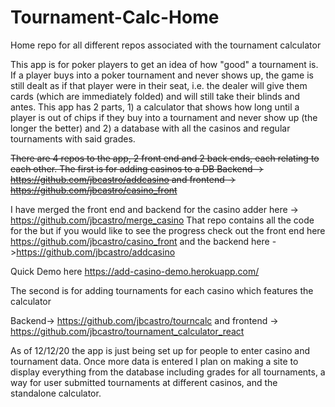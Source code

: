# Tournament-Calc-Home
Home repo for all different repos associated with the tournament calculator 

This app is for poker players to get an idea of how "good" a tournament is. If a player buys into a poker tournament and never shows up, the game is still dealt as if that player were  in their seat, i.e. the dealer will give them cards (which are immediately folded) and will still take their blinds and antes. This app has 2 parts, 1) a calculator that shows how long until a player is out of chips if they buy into a tournament and never show up (the longer the better) and 2) a database with all the casinos and regular tournaments with said grades. 

~~There are 4 repos to the app, 2 front end and 2 back ends, each relating to each other. The first is for adding casinos to a DB
Backend -> https://github.com/jbcastro/addcasino and frontend -> https://github.com/jbcastro/casino_front~~

I have merged the front end and backend for the casino adder here -> https://github.com/jbcastro/merge_casino That repo contains all the code for the but if you would like to see the progress check out the front end here https://github.com/jbcastro/casino_front and the backend here ->https://github.com/jbcastro/addcasino


Quick Demo here https://add-casino-demo.herokuapp.com/


The second is for adding tournaments for each casino which features the calculator

Backend-> https://github.com/jbcastro/tourncalc and frontend -> https://github.com/jbcastro/tournament_calculator_react


As of 12/12/20 the app is just being set up for people to enter casino and tournament data. Once more data is entered I plan on making a site to display everything from the database including grades for all tournaments, a way for user submitted tournaments at different casinos, and the standalone calculator. 



